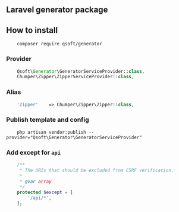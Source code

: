 ## Laravel generator package

## How to install

```shell
	composer require qsoft/generator
```

### Provider
```php
	Qsoft\Generator\GeneratorServiceProvider::class,
	Chumper\Zipper\ZipperServiceProvider::class,
```

### Alias

```php
    'Zipper'    => Chumper\Zipper\Zipper::class,
```

### Publish template and config

```shell
	php artisan vendor:publish --provider="Qsoft\Generator\GeneratorServiceProvider"
```
### Add except for `api`
```php
	/**
     * The URIs that should be excluded from CSRF verification.
     *
     * @var array
     */
    protected $except = [
        '/api/*',
    ];
```